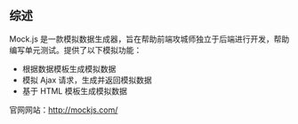 ## 综述

Mock.js 是一款模拟数据生成器，旨在帮助前端攻城师独立于后端进行开发，帮助编写单元测试。提供了以下模拟功能：

* 根据数据模板生成模拟数据
* 模拟 Ajax 请求，生成并返回模拟数据
* 基于 HTML 模板生成模拟数据

官网网站：<http://mockjs.com/>

<!--
* 版本：0.1.1
* 作者：墨智
* 标签：模拟数据生成器, 模拟数据, 模拟请求, Simulation Data Generator
* demo：[http://gallery.kissyui.com/Mock/0.1.1/demo/index.html](http://gallery.kissyui.com/Mock/0.1.1/demo/index.html)


## 初始化组件

    S.use('gallery/Mock/0.1.1/index', function (S, Mock) {
         var Mock = new Mock();
    })

## API说明 
-->
